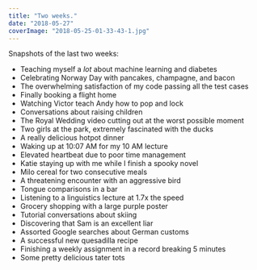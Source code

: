 ```yaml
---
title: "Two weeks."
date: "2018-05-27"
coverImage: "2018-05-25-01-33-43-1.jpg"
---
```


Snapshots of the last two weeks:

- Teaching myself a _lot_ about machine learning and diabetes
- Celebrating Norway Day with pancakes, champagne, and bacon
- The overwhelming satisfaction of my code passing all the test cases
- Finally booking a flight home
- Watching Victor teach Andy how to pop and lock
- Conversations about raising children
- The Royal Wedding video cutting out at the worst possible moment
- Two girls at the park, extremely fascinated with the ducks
- A really delicious hotpot dinner
- Waking up at 10:07 AM for my 10 AM lecture
- Elevated heartbeat due to poor time management
- Katie staying up with me while I finish a spooky novel
- Milo cereal for two consecutive meals
- A threatening encounter with an aggressive bird
- Tongue comparisons in a bar
- Listening to a linguistics lecture at 1.7x the speed
- Grocery shopping with a large purple poster
- Tutorial conversations about skiing
- Discovering that Sam is an excellent liar
- Assorted Google searches about German customs
- A successful new quesadilla recipe
- Finishing a weekly assignment in a record breaking 5 minutes
- Some pretty delicious tater tots
